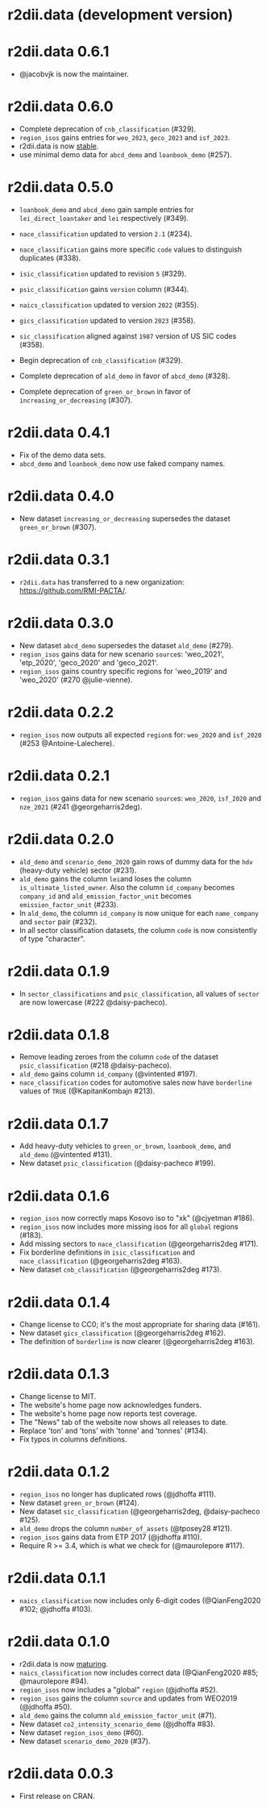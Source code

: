# r2dii.data (development version)

# r2dii.data 0.6.1

* @jacobvjk is now the maintainer.

# r2dii.data 0.6.0

* Complete deprecation of `cnb_classification` (#329).
* `region_isos` gains entries for `weo_2023`, `geco_2023` and `isf_2023`.
* r2dii.data is now [stable](https://lifecycle.r-lib.org/articles/stages.html).
* use minimal demo data for `abcd_demo` and `loanbook_demo` (#257).

# r2dii.data 0.5.0

* `loanbook_demo` and `abcd_demo` gain sample entries for `lei_direct_loantaker` and `lei` respectively (#349).

* `nace_classification` updated to version `2.1` (#234).
* `nace_classification` gains more specific `code` values to distinguish duplicates (#338).
* `isic_classification` updated to revision `5` (#329).
* `psic_classification` gains `version` column (#344).
* `naics_classification` updated to version `2022` (#355).
* `gics_classification` updated to version `2023` (#358).
* `sic_classification` aligned against `1987` version of US SIC codes (#358).

* Begin deprecation of `cnb_classification` (#329).
* Complete deprecation of `ald_demo` in favor of `abcd_demo` (#328).
* Complete deprecation of `green_or_brown` in favor of `increasing_or_decreasing` (#307).

# r2dii.data 0.4.1

* Fix of the demo data sets.
* `abcd_demo` and `loanbook_demo` now use faked company names.

# r2dii.data 0.4.0

* New dataset `increasing_or_decreasing` supersedes the dataset 
`green_or_brown` (#307).

# r2dii.data 0.3.1

* `r2dii.data` has transferred to a new organization: 
https://github.com/RMI-PACTA/.

# r2dii.data 0.3.0

* New dataset `abcd_demo` supersedes the dataset `ald_demo` (#279). 
* `region_isos` gains data for new scenario `source`s: 'weo_2021', 'etp_2020', 
'geco_2020' and 'geco_2021'.
* `region_isos` gains country specific regions for 'weo_2019' and 'weo_2020' 
(#270 @julie-vienne).

# r2dii.data 0.2.2

* `region_isos` now outputs all expected `region`s for: `weo_2020` and 
  `isf_2020` (#253 @Antoine-Lalechere).

# r2dii.data 0.2.1

* `region_isos` gains data for new scenario `source`s: `weo_2020`, `isf_2020` 
and `nze_2021` (#241 @georgeharris2deg). 

# r2dii.data 0.2.0

* `ald_demo` and `scenario_demo_2020` gain rows of dummy data for the `hdv`
(heavy-duty vehicle) sector (#231).
* `ald_demo` gains the column `lei`and loses the column
`is_ultimate_listed_owner`. Also the column `id_company` becomes `company_id`
and `ald_emission_factor_unit` becomes `emission_factor_unit` (#233).
* In `ald_demo`, the column `id_company` is now unique for each `name_company`
and `sector` pair (#232).
* In all sector classification datasets, the column `code` is now consistently
of type "character".

# r2dii.data 0.1.9

* In `sector_classifications` and `psic_classification`, all values of `sector`
  are now lowercase (#222 @daisy-pacheco).

# r2dii.data 0.1.8

* Remove leading zeroes from the column `code` of the dataset
`psic_classification` (#218 @daisy-pacheco).
* `ald_demo` gains column `id_company` (@vintented #197).
* `nace_classification` codes for automotive sales now have `borderline` values 
  of `TRUE` (@KapitanKombajn #213).

# r2dii.data 0.1.7

* Add heavy-duty vehicles to `green_or_brown`, `loanbook_demo`, and `ald_demo`
  (@vintented #131).
* New dataset `psic_classification` (@daisy-pacheco #199).

# r2dii.data 0.1.6

* `region_isos` now correctly maps Kosovo iso to "xk" (@cjyetman #186).
* `region_isos` now includes more missing isos for all `global` regions (#183).
* Add missing sectors to `nace_classification` (@georgeharris2deg #171). 
* Fix borderline definitions in `isic_classification` and `nace_classification` 
  (@georgeharris2deg #163).
* New dataset `cnb_classification` (@georgeharris2deg #173).

# r2dii.data 0.1.4

* Change license to CC0; it's the most appropriate for sharing data (#161).
* New dataset `gics_classification` (@georgeharris2deg #162).
* The definition of `borderline` is now clearer (@georgeharris2deg #163).

# r2dii.data 0.1.3

* Change license to MIT.
* The website's home page now acknowledges funders.
* The website's home page now reports test coverage.
* The "News" tab of the website now shows all releases to date.
* Replace 'ton' and 'tons' with 'tonne' and 'tonnes' (#134).
* Fix typos in columns definitions.

# r2dii.data 0.1.2

* `region_isos` no longer has duplicated rows (@jdhoffa #111).
* New dataset `green_or_brown` (#124).
* New dataset `sic_classification` (@georgeharris2deg, @daisy-pacheco #125).
* `ald_demo` drops the column `number_of_assets` (@tposey28 #121).
* `region_isos` gains data from ETP 2017 (@jdhoffa #110).
* Require R >= 3.4, which is what we check for (@maurolepore #117).

# r2dii.data 0.1.1

* `naics_classification` now includes only 6-digit codes (@QianFeng2020 #102; @jdhoffa #103).

# r2dii.data 0.1.0

* r2dii.data is now [maturing](https://lifecycle.r-lib.org/articles/stages.html).
* `naics_classification` now includes correct data (@QianFeng2020 #85; @maurolepore #94).
* `region_isos` now includes a "global" `region` (@jdhoffa #52).
* `region_isos` gains the column `source` and updates from WEO2019 (@jdhoffa
  #50).
* `ald_demo` gains the column `ald_emission_factor_unit` (#71).
* New dataset `co2_intensity_scenario_demo` (@jdhoffa #83).
* New dataset `region_isos_demo` (#60).
* New dataset `scenario_demo_2020` (#37).

# r2dii.data 0.0.3

* First release on CRAN.
